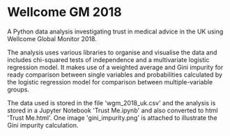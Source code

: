 # Wellcome GM 2018

A Python data analysis investigating trust in medical advice in the UK using Wellcome Global Monitor 2018. 

The analysis uses various libraries to organise and visualise the data and includes chi-squared tests of independence and a multivariate logistic regression model. It makes use of a weighted average and Gini impurity for ready comparison between single variables and probabilities calculated by the logistic regression model for comparison between multiple-variable groups.

The data used is stored in the file 'wgm_2018_uk.csv' and the analysis is stored in a Jupyter Notebook 'Trust Me.ipynb' and also converted to html 'Trust Me.html'. One image 'gini_impurity.png' is attached to illustrate the Gini impurity calculation.
